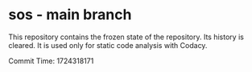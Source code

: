 # sos - main branch

This repository contains the frozen state of the repository.
Its history is cleared. It is used only for static code
analysis with Codacy.

Commit Time: 1724318171